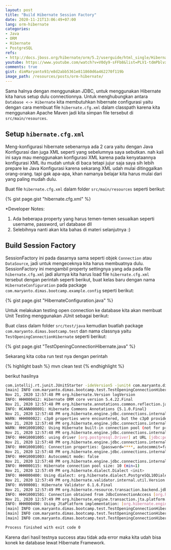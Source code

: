 ```yaml
---
layout: post
title: "Build Hibernate Session Factory"
date: 2020-11-21T13:06:49+07:00
lang: orm-hibernate
categories:
- Java
- ORM
- Hibernate
- PostgreSQL
refs: 
- http://docs.jboss.org/hibernate/orm/5.2/userguide/html_single/Hibernate_User_Guide.html
youtube: https://www.youtube.com/watch?v=V0dy9-sFFb8&list=PLV1-tdmPblvxHxNh867D1JR4u52LgzeIr&index=5
comments: true
gist: dimMaryanto93/e8d2abb5361e811860d6a462270f119b
image_path: /resources/posts/orm-hibernate/
---
```


Sama halnya dengan menggunakan JDBC, untuk menggunakan Hibernate kita harus setup dulu connectionnya. Untuk menghubungkan antara `Database <-> Hibernate` kita membutuhkan hibernate configurasi yaitu dengan cara membuat file `hibernate.cfg.xml` dalam classpath karena kita menggunakan Apache Maven jadi kita simpan file tersebut di `src/main/resources`.

## Setup `hibernate.cfg.xml`

Meng-konfigurasi hibernate sebenarnya ada 2 cara yaitu dengan Java Konfigurasi dan juga XML seperti yang sebelumnya saya sebutkan. nah kali ini saya mau menggunakan konfigurasi XML karena pada kenyataannya konfigurasi XML itu mudah untuk di baca tetapi jujur saja saya sih lebih prepare ke Java Konfigurasi karena sekarang XML udah mulai ditinggalkan orang-orang. tapi gak apa-apa, khan namanya belajar kita harus mulai dari yang paling mudah dulu.

Buat file `hibernate.cfg.xml` dalam folder `src/main/resources` seperti berikut:

{% gist page.gist "hibernate.cfg.xml" %}

*Developer Notes:

1. Ada beberapa property yang harus temen-temen sesuaikan seperti username, password, url database dll
2. Selebihnya nanti akan kita bahas di materi selanjutnya :)

## Build Session Factory

SessionFactory ini pada dasarnya sama seperti objek `Connection` atau `DataSource`, jadi untuk mengeceknya kita harus membuatnya dulu. SessionFactory ini mengambil property settingnya yang ada pada file `hibernate.cfg.xml` jadi alurnya kita harus load file `hibernate.cfg.xml` tersebut dengan perintah seperti berikut, buat kelas baru dengan nama `HibernateConfiguration` pada package `com.maryanto.dimas.bootcamp.example.config` seperti berikut:

{% gist page.gist "HibernateConfiguration.java" %}

Untuk melakukan testing open connection ke database kita akan membuat Unit Testing menggunakan JUnit sebagai berikut:

Buat class dalam folder `src/test/java` kemudian buatlah package `com.maryanto.dimas.bootcamp.test` dan nama classnya yaitu `TestOpeningConnectionHibernate` seperti berikut:

{% gist page.gist "TestOpeningConnectionHibernate.java" %}

Sekarang kita coba run test nya dengan perintah 

{% highlight bash %}
mvn clean test
{% endhighlight %}

berikut hasilnya

```bash
com.intellij.rt.junit.JUnitStarter -ideVersion5 -junit4 com.maryanto.dimas.bootcamp.test.TestOpeningConnectionHibernate
[main] INFO com.maryanto.dimas.bootcamp.test.TestOpeningConnectionHibernate - init hibernate session
Nov 21, 2020 12:57:48 PM org.hibernate.Version logVersion
INFO: HHH000412: Hibernate ORM core version 5.4.22.Final
Nov 21, 2020 12:57:48 PM org.hibernate.annotations.common.reflection.java.JavaReflectionManager <clinit>
INFO: HCANN000001: Hibernate Commons Annotations {5.1.0.Final}
Nov 21, 2020 12:57:48 PM org.hibernate.engine.jdbc.connections.internal.ConnectionProviderInitiator instantiateC3p0Provider
WARN: HHH000022: c3p0 properties were encountered, but the c3p0 provider class was not found on the classpath; these properties are going to be ignored.
Nov 21, 2020 12:57:48 PM org.hibernate.engine.jdbc.connections.internal.DriverManagerConnectionProviderImpl configure
WARN: HHH10001002: Using Hibernate built-in connection pool (not for production use!)
Nov 21, 2020 12:57:48 PM org.hibernate.engine.jdbc.connections.internal.DriverManagerConnectionProviderImpl buildCreator
INFO: HHH10001005: using driver [org.postgresql.Driver] at URL [jdbc:postgresql://localhost:5432/hibernate_core]
Nov 21, 2020 12:57:48 PM org.hibernate.engine.jdbc.connections.internal.DriverManagerConnectionProviderImpl buildCreator
INFO: HHH10001001: Connection properties: {password=****, autocommit=false, user=bootcamp}
Nov 21, 2020 12:57:48 PM org.hibernate.engine.jdbc.connections.internal.DriverManagerConnectionProviderImpl buildCreator
INFO: HHH10001003: Autocommit mode: false
Nov 21, 2020 12:57:48 PM org.hibernate.engine.jdbc.connections.internal.DriverManagerConnectionProviderImpl$PooledConnections <init>
INFO: HHH000115: Hibernate connection pool size: 10 (min=1)
Nov 21, 2020 12:57:49 PM org.hibernate.dialect.Dialect <init>
INFO: HHH000400: Using dialect: org.hibernate.dialect.PostgreSQL10Dialect
Nov 21, 2020 12:57:49 PM org.hibernate.validator.internal.util.Version <clinit>
INFO: HV000001: Hibernate Validator 6.1.6.Final
Nov 21, 2020 12:57:49 PM org.hibernate.resource.transaction.backend.jdbc.internal.DdlTransactionIsolatorNonJtaImpl getIsolatedConnection
INFO: HHH10001501: Connection obtained from JdbcConnectionAccess [org.hibernate.engine.jdbc.env.internal.JdbcEnvironmentInitiator$ConnectionProviderJdbcConnectionAccess@48df4071] for (non-JTA) DDL execution was not in auto-commit mode; the Connection 'local transaction' will be committed and the Connection will be set into auto-commit mode.
Nov 21, 2020 12:57:49 PM org.hibernate.engine.transaction.jta.platform.internal.JtaPlatformInitiator initiateService
INFO: HHH000490: Using JtaPlatform implementation: [org.hibernate.engine.transaction.jta.platform.internal.NoJtaPlatform]
[main] INFO com.maryanto.dimas.bootcamp.test.TestOpeningConnectionHibernate - destroy hibernate session!
[main] INFO com.maryanto.dimas.bootcamp.test.TestOpeningConnectionHibernate - init hibernate session
[main] INFO com.maryanto.dimas.bootcamp.test.TestOpeningConnectionHibernate - destroy hibernate session!

Process finished with exit code 0

```

Karena dari hasil testnya success atau tidak ada error maka kita udah bisa konek ke database lewat Hibernate Framework.

